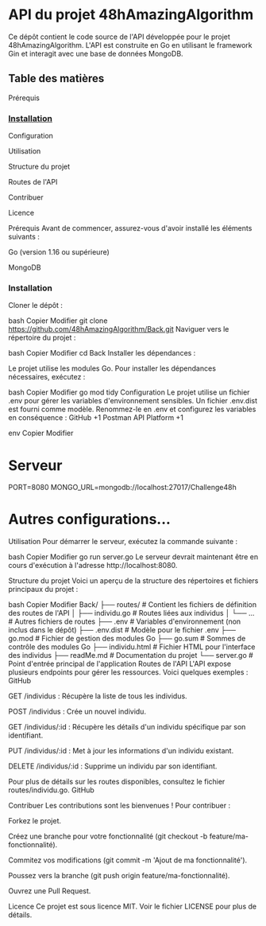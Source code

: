 # API du projet 48hAmazingAlgorithm
Ce dépôt contient le code source de l'API développée pour le projet 48hAmazingAlgorithm. L'API est construite en Go en utilisant le framework Gin et interagit avec une base de données MongoDB.​

## Table des matières
Prérequis

### [Installation](#installation)

Configuration

Utilisation

Structure du projet

Routes de l'API

Contribuer

Licence

Prérequis
Avant de commencer, assurez-vous d'avoir installé les éléments suivants :

Go (version 1.16 ou supérieure)

MongoDB

### Installation
Cloner le dépôt :

bash
Copier
Modifier
git clone https://github.com/48hAmazingAlgorithm/Back.git
Naviguer vers le répertoire du projet :

bash
Copier
Modifier
cd Back
Installer les dépendances :

Le projet utilise les modules Go. Pour installer les dépendances nécessaires, exécutez :

bash
Copier
Modifier
go mod tidy
Configuration
Le projet utilise un fichier .env pour gérer les variables d'environnement sensibles. Un fichier .env.dist est fourni comme modèle. Renommez-le en .env et configurez les variables en conséquence :​
GitHub
+1
Postman API Platform
+1

env
Copier
Modifier
# Serveur
PORT=8080
MONGO_URL=mongodb://localhost:27017/Challenge48h

# Autres configurations...
Utilisation
Pour démarrer le serveur, exécutez la commande suivante :

bash
Copier
Modifier
go run server.go
Le serveur devrait maintenant être en cours d'exécution à l'adresse http://localhost:8080.​

Structure du projet
Voici un aperçu de la structure des répertoires et fichiers principaux du projet :

bash
Copier
Modifier
Back/
├── routes/             # Contient les fichiers de définition des routes de l'API
│   ├── individu.go     # Routes liées aux individus
│   └── ...             # Autres fichiers de routes
├── .env                # Variables d'environnement (non inclus dans le dépôt)
├── .env.dist           # Modèle pour le fichier .env
├── go.mod              # Fichier de gestion des modules Go
├── go.sum              # Sommes de contrôle des modules Go
├── individu.html       # Fichier HTML pour l'interface des individus
├── readMe.md           # Documentation du projet
└── server.go           # Point d'entrée principal de l'application
Routes de l'API
L'API expose plusieurs endpoints pour gérer les ressources. Voici quelques exemples :​
GitHub

GET /individus : Récupère la liste de tous les individus.​

POST /individus : Crée un nouvel individu.​

GET /individus/:id : Récupère les détails d'un individu spécifique par son identifiant.​

PUT /individus/:id : Met à jour les informations d'un individu existant.​

DELETE /individus/:id : Supprime un individu par son identifiant.​

Pour plus de détails sur les routes disponibles, consultez le fichier routes/individu.go.​
GitHub

Contribuer
Les contributions sont les bienvenues ! Pour contribuer :

Forkez le projet.

Créez une branche pour votre fonctionnalité (git checkout -b feature/ma-fonctionnalité).

Commitez vos modifications (git commit -m 'Ajout de ma fonctionnalité').

Poussez vers la branche (git push origin feature/ma-fonctionnalité).

Ouvrez une Pull Request.

Licence
Ce projet est sous licence MIT. Voir le fichier LICENSE pour plus de détails.​

